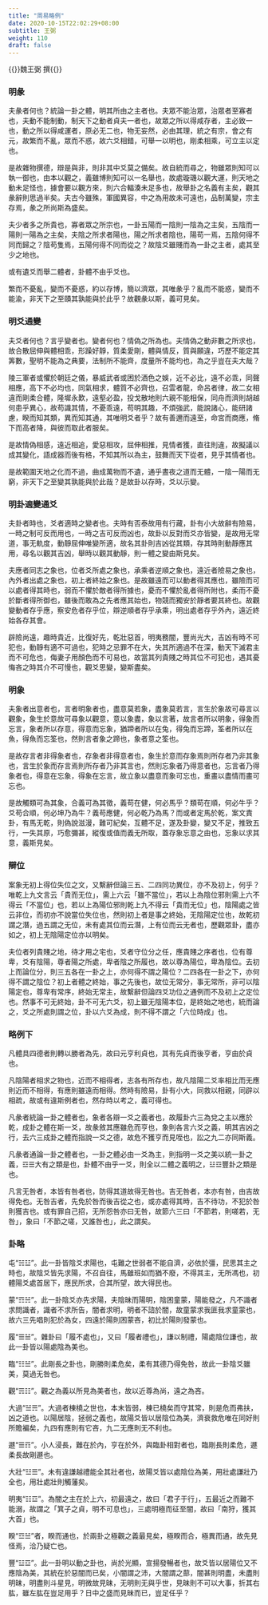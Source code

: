 ```yaml
---
title: "周易略例"
date: 2020-10-15T22:02:29+08:00
subtitle: 王弼
weight: 110
draft: false
---
```



{{<subtitle>}}魏王弼 撰{{</subtitle>}}

### 明彖

夫彖者何也？統論一卦之體，明其所由之主者也。夫眾不能治眾，治眾者至寡者也，夫動不能制動，制天下之動者貞夫一者也，故眾之所以得咸存者，主必致一也，動之所以得咸運者，原必无二也，物无妄然，必由其理，統之有宗，會之有元，故繁而不亂，眾而不惑，故六爻相錯，可舉一以明也，剛柔相乘，可立主以定也。

是故雜物撰德，辯是與非，則非其中爻莫之備矣。故自統而尋之，物雖眾則知可以執一御也，由本以觀之，義雖博則知可以一名舉也，故處璇璣以觀大運，則天地之動未足怪也，據會要以觀方來，則六合輻湊未足多也，故舉卦之名義有主矣，觀其彖辭則思過半矣。夫古今雖殊，軍國異容，中之為用故未可遠也，品制萬變，宗主存焉，彖之所尚斯為盛矣。

夫少者多之所貴也，寡者眾之所宗也，一卦五陽而一陰則一陰為之主矣，五陰而一陽則一陽為之主矣，夫陰之所求者陽也，陽之所求者陰也，陽苟一焉，五陰何得不同而歸之？陰苟隻焉，五陽何得不同而從之？故陰爻雖賤而為一卦之主者，處其至少之地也。

或有遺爻而舉二體者，卦體不由乎爻也。

繁而不憂亂，變而不憂惑，約以存博，簡以濟眾，其唯彖乎？亂而不能惑，變而不能渝，非天下之至賾其孰能與於此乎？故觀彖以斯，義可見矣。

### 明爻通變

夫爻者何也？言乎變者也。變者何也？情偽之所為也。夫情偽之動非數之所求也，故合散屈伸與體相乖，形躁好靜，質柔愛剛，體與情反，質與願違，巧歷不能定其筭數，聖明不能為之典要，法制所不能齊，度量所不能均也，為之乎豈在夫大哉？

陵三軍者或懼於朝廷之儀，暴威武者或困於酒色之娛，近不必比，遠不必乖，同聲相應，高下不必均也，同氣相求，體質不必齊也，召雲者龍，命呂者律，故二女相違而剛柔合體，隆墀永歎，遠壑必盈，投戈散地則六親不能相保，同舟而濟則胡越何患乎異心，故苟識其情，不憂乖遠，苟明其趣，不煩強武，能說諸心，能研諸慮，睽而知其類，異而知其通，其唯明爻者乎？故有善邇而遠至，命宮而商應，脩下而高者降，與彼而取此者服矣。

是故情偽相感，遠近相追，愛惡相攻，屈伸相推，見情者獲，直往則違，故擬議以成其變化，語成器而後有格，不知其所以為主，鼓舞而天下從者，見乎其情者也。

是故範圍天地之化而不過，曲成萬物而不遺，通乎晝夜之道而无體，一陰一陽而无窮，非天下之至變其孰能與於此哉？是故卦以存時，爻以示變。

### 明卦適變通爻

夫卦者時也，爻者適時之變者也。夫時有否泰故用有行藏，卦有小大故辭有險易，一時之制可反而用也，一時之吉可反而凶也，故卦以反對而爻亦皆變，是故用无常道，事无軌度，動靜屈伸唯變所適，故名其卦則吉凶從其類，存其時則動靜應其用，尋名以觀其吉凶，舉時以觀其動靜，則一體之變由斯見矣。

夫應者同志之象也，位者爻所處之象也，承乘者逆順之象也，遠近者險易之象也，內外者出處之象也，初上者終始之象也。是故雖遠而可以動者得其應也，雖險而可以處者得其時也，弱而不懼於敵者得所據也，憂而不懼於亂者得所附也，柔而不憂於斷者得所御也，雖後而敢為之先者應其始也，物競而獨安於靜者要其終也。故觀變動者存乎應，察安危者存乎位，辯逆順者存乎承乘，明出處者存乎外內，遠近終始各存其會。

辟險尚遠，趣時貴近，比復好先，乾壯惡首，明夷務闇，豐尚光大，吉凶有時不可犯也，動靜有適不可過也，犯時之忌罪不在大，失其所適過不在深，動天下滅君主而不可危也，侮妻子用顏色而不可易也，故當其列貴賤之時其位不可犯也，遇其憂悔吝之時其介不可慢也，觀爻思變，變斯盡矣。

### 明象

夫象者出意者也，言者明象者也，盡意莫若象，盡象莫若言，言生於象故可尋言以觀象，象生於意故可尋象以觀意，意以象盡，象以言著，故言者所以明象，得象而忘言，象者所以存意，得意而忘象，猶蹄者所以在兔，得兔而忘蹄，筌者所以在魚，得魚而忘筌也，然則言者象之蹄也，象者意之筌也。

是故存言者非得象者也，存象者非得意者也，象生於意而存象焉則所存者乃非其象也，言生於象而存言焉則所存者乃非其言也，然則忘象者乃得意者也，忘言者乃得象者也，得意在忘象，得象在忘言，故立象以盡意而象可忘也，重畫以盡情而畫可忘也。

是故觸類可為其象，合義可為其徵，義苟在健，何必馬乎？類苟在順，何必牛乎？爻苟合順，何必坤乃為牛？義苟應健，何必乾乃為馬？而或者定馬於乾，案文責卦，有馬无乾，則偽說滋漫，難可紀矣，互體不足，遂及卦變，變又不足，推致五行，一失其原，巧愈彌甚，縱復或值而義无所取，蓋存象忘意之由也，忘象以求其意，義斯見矣。

### 辯位

案象无初上得位失位之文，又繫辭但論三五、二四同功異位，亦不及初上，何乎？唯乾上九文言云「貴而无位」，需上六云「雖不當位」，若以上為陰位邪則需上六不得云「不當位」也，若以上為陽位邪則乾上九不得云「貴而无位」也，陰陽處之皆云非位，而初亦不說當位失位也，然則初上者是事之終始，无陰陽定位也，故乾初謂之潛，過五謂之无位，未有處其位而云潛，上有位而云无者也，歷觀眾卦，盡亦如之，初上无陰陽定位亦以明矣。

夫位者列貴賤之地，待才用之宅也，爻者守位分之任，應貴賤之序者也，位有尊卑，爻有陰陽，尊者陽之所處，卑者陰之所履也，故以尊為陽位，卑為陰位。去初上而論位分，則三五各在一卦之上，亦何得不謂之陽位？二四各在一卦之下，亦何得不謂之陰位？初上者體之終始，事之先後也，故位无常分，事无常所，非可以陰陽定也，尊卑有常序，終始无常主，故繫辭但論四爻功位之通例而不及初上之定位也。然事不可无終始，卦不可无六爻，初上雖无陰陽本位，是終始之地也，統而論之，爻之所處則謂之位，卦以六爻為成，則不得不謂之「六位時成」也。

### 略例下

凡體具四德者則轉以勝者為先，故曰元亨利貞也，其有先貞而後亨者，亨由於貞也。

凡陰陽者相求之物也，近而不相得者，志各有所存也，故凡陰陽二爻率相比而无應則近而不相得，有應則雖遠而相得。然時有險易，卦有小大，同救以相親，同辟以相疏，故或有違斯例者也，然存時以考之，義可得也。

凡彖者統論一卦之體者也，象者各辯一爻之義者也，故履卦六三為兌之主以應於乾，成卦之體在斯一爻，故彖敘其應雖危而亨也，象則各言六爻之義，明其吉凶之行，去六三成卦之體而指說一爻之德，故危不獲亨而見咥也，訟之九二亦同斯義。

凡彖者通論一卦之體者也，一卦之體必由一爻為主，則指明一爻之美以統一卦之義，☲☰大有之類是也，卦體不由乎一爻，則全以二體之義明之，☳☲豐卦之類是也。

凡言无咎者，本皆有咎者也，防得其道故得无咎也。吉无咎者，本亦有咎，由吉故得免也。无咎吉者，先免於咎而後吉從之也，或亦處得其時，吉不待功，不犯於咎則獲吉也。或有罪自己招，无所怨咎亦曰无咎，故節六三曰「不節若，則嗟若，无咎」，象曰「不節之嗟，又誰咎也」，此之謂矣。

### 卦略

屯<q>☵☳</q>。此一卦皆陰爻求陽也，屯難之世弱者不能自濟，必依於彊，民思其主之時也，故陰爻皆先求陽，不召自往，馬雖班如而猶不廢，不得其主，无所馮也，初體陽爻處首居下，應民所求，合其所望，故大得民也。

蒙<q>☶☵</q>。此一卦陰爻亦先求陽，夫陰昧而陽明，陰困童蒙，陽能發之，凡不識者求問識者，識者不求所告，闇者求明，明者不諮於闇，故童蒙求我匪我求童蒙也，故六三先唱則犯於為女，四遠於陽則困蒙吝，初比於陽則發蒙也。

履<q>☰☱</q>。雜卦曰「履不處也」，又曰「履者禮也」，謙以制禮，陽處陰位謙也，故此一卦皆以陽處陰為美也。

臨<q>☷☱</q>。此剛長之卦也，剛勝則柔危矣，柔有其德乃得免咎，故此一卦陰爻雖美，莫過无咎也。

觀<q>☴☷</q>。觀之為義以所見為美者也，故以近尊為尚，遠之為吝。

大過<q>☱☴</q>。大過者棟橈之世也，本末皆弱，棟已橈矣而守其常，則是危而弗扶，凶之道也。以陽居陰，拯弱之義也，故陽爻皆以居陰位為美，濟衰救危唯在同好則所贍褊矣，九四有應則有它吝，九二无應則无不利也。

遯<q>☰☶</q>。小人浸長，難在於內，亨在於外，與臨卦相對者也，臨剛長則柔危，遯柔長故剛遯也。

大壯<q>☳☰</q>。未有違謙越禮能全其壯者也，故陽爻皆以處陰位為美，用壯處謙壯乃全也，用壯處壯則觸藩矣。

明夷<q>☷☲</q>。為闇之主在於上六，初最遠之，故曰「君子于行」，五最近之而難不能溺，故謂之「箕子之貞，明不可息也」，三處明極而征至闇，故曰「南狩，獲其大首」也。

睽<q>☲☱</q>者，睽而通也，於兩卦之極觀之義最見矣，極睽而合，極異而通，故先見怪焉，洽乃疑亡也。

豐<q>☳☲</q>。此一卦明以動之卦也，尚於光顯，宣揚發暢者也，故爻皆以居陽位又不應陰為美，其統在於惡闇而已矣，小闇謂之沛，大闇謂之蔀，闇甚則明盡，未盡則明昧，明盡則斗星見，明微故見昧，无明則无與乎世，見昧則不可以大事，折其右肱，雖左肱在豈足用乎？日中之盛而見昧而已，豈足任乎？